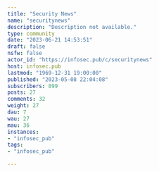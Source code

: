 ```yaml
---
title: "Security News" 
name: "securitynews"
description: "Description not available."
type: community
date: "2023-06-21 14:53:51"
draft: false
nsfw: false
actor_id: "https://infosec.pub/c/securitynews"
host: infosec.pub
lastmod: "1969-12-31 19:00:00"
published: "2023-05-08 22:04:08"
subscribers: 899
posts: 27
comments: 32
weight: 27
dau: 7
wau: 27
mau: 36
instances:
- "infosec_pub"
tags: 
- "infosec_pub"

---
```

